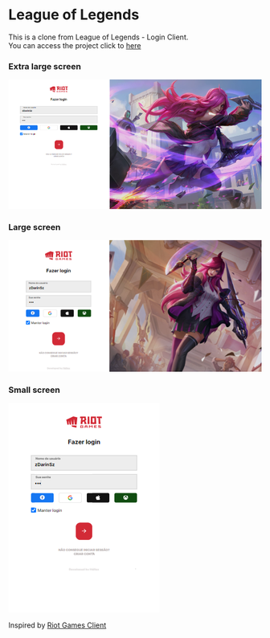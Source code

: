 # League of Legends

This is a clone from League of Legends - Login Client.  
You can access the project click to [here](https://capable-starlight-c1096d.netlify.app/)

### Extra large screen
![](./docs/images/xl.png)

### Large screen
![](./docs/images/lg.png)

### Small screen
![](./docs/images/sm.png)

Inspired by [Riot Games Client](https://www.riotgames.com/en)
